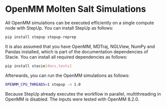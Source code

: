 # OpenMM Molten Salt Simulations

All OpenMM simulations can be executed efficiently on a single compute node with StepUp.
You can install StepUp as follows:

```bash
pip install stepup stepup-reprep
```

It is also assumed that you have OpenMM, MDTraj, NGLView, NumPy and Pandas installed,
which is part of the documentation dependencies of Stacie.
You can install all required dependencies as follows:

```bash
pip install stacie[docs,tests]
```

Afterwards, you can run the OpenMM simulations as follows:

```bash
OPENMM_CPU_THREADS=1 stepup -n 1.0
```

Because StepUp already executes the workflow in parallel, multithreading in OpenMM is disabled.
The inputs were tested with OpenMM 8.2.0.

